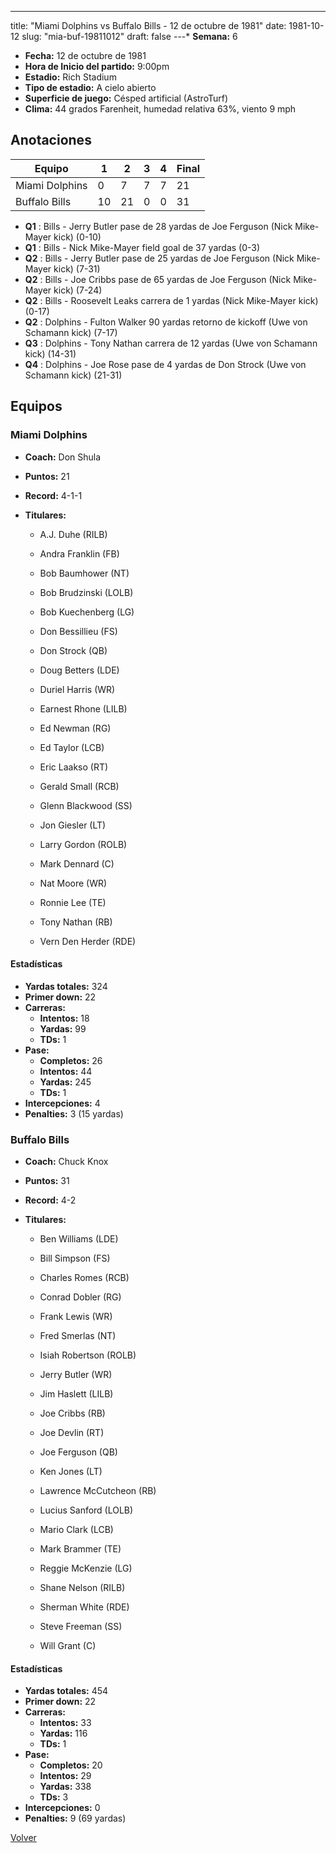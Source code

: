 ---
title: "Miami Dolphins vs Buffalo Bills - 12 de octubre de 1981"
date: 1981-10-12
slug: "mia-buf-19811012"
draft: false
---* **Semana:** 6
* **Fecha:** 12 de octubre de 1981
* **Hora de Inicio del partido:** 9:00pm
* **Estadio:** Rich Stadium
* **Tipo de estadio:** A cielo abierto
* **Superficie de juego:** Césped artificial (AstroTurf)
* **Clima:** 44 grados Farenheit, humedad relativa 63%, viento 9 mph




## Anotaciones
| Equipo | 1 | 2 | 3 | 4 | Final |
|--------|---|---|---|---|-------|
| Miami Dolphins  | 0 | 7 | 7 | 7  | 21 |
| Buffalo Bills  | 10 | 21 | 0 | 0  | 31 |
* **Q1** : Bills - Jerry Butler pase de 28 yardas de Joe Ferguson (Nick Mike-Mayer kick) (0-10)
* **Q1** : Bills - Nick Mike-Mayer field goal de 37 yardas (0-3)
* **Q2** : Bills - Jerry Butler pase de 25 yardas de Joe Ferguson (Nick Mike-Mayer kick) (7-31)
* **Q2** : Bills - Joe Cribbs pase de 65 yardas de Joe Ferguson (Nick Mike-Mayer kick) (7-24)
* **Q2** : Bills - Roosevelt Leaks carrera de 1 yardas (Nick Mike-Mayer kick) (0-17)
* **Q2** : Dolphins - Fulton Walker 90 yardas retorno de kickoff (Uwe von Schamann kick) (7-17)
* **Q3** : Dolphins - Tony Nathan carrera de 12 yardas (Uwe von Schamann kick) (14-31)
* **Q4** : Dolphins - Joe Rose pase de 4 yardas de Don Strock (Uwe von Schamann kick) (21-31)


## Equipos


### Miami Dolphins
* **Coach:** Don Shula
* **Puntos:** 21
* **Record:** 4-1-1
* **Titulares:** 

  * A.J. Duhe (RILB) 

  * Andra Franklin (FB) 

  * Bob Baumhower (NT) 

  * Bob Brudzinski (LOLB) 

  * Bob Kuechenberg (LG) 

  * Don Bessillieu (FS) 

  * Don Strock (QB) 

  * Doug Betters (LDE) 

  * Duriel Harris (WR) 

  * Earnest Rhone (LILB) 

  * Ed Newman (RG) 

  * Ed Taylor (LCB) 

  * Eric Laakso (RT) 

  * Gerald Small (RCB) 

  * Glenn Blackwood (SS) 

  * Jon Giesler (LT) 

  * Larry Gordon (ROLB) 

  * Mark Dennard (C) 

  * Nat Moore (WR) 

  * Ronnie Lee (TE) 

  * Tony Nathan (RB) 

  * Vern Den Herder (RDE) 

#### Estadísticas
* **Yardas totales:** 324
* **Primer down:** 22
* **Carreras:**
  * **Intentos:** 18
  * **Yardas:** 99
  * **TDs:** 1
* **Pase:**
  * **Completos:** 26
  * **Intentos:** 44
  * **Yardas:** 245
  * **TDs:** 1
* **Intercepciones:** 4
* **Penalties:** 3 (15 yardas)

### Buffalo Bills
* **Coach:** Chuck Knox
* **Puntos:** 31
* **Record:** 4-2
* **Titulares:** 

  * Ben Williams (LDE) 

  * Bill Simpson (FS) 

  * Charles Romes (RCB) 

  * Conrad Dobler (RG) 

  * Frank Lewis (WR) 

  * Fred Smerlas (NT) 

  * Isiah Robertson (ROLB) 

  * Jerry Butler (WR) 

  * Jim Haslett (LILB) 

  * Joe Cribbs (RB) 

  * Joe Devlin (RT) 

  * Joe Ferguson (QB) 

  * Ken Jones (LT) 

  * Lawrence McCutcheon (RB) 

  * Lucius Sanford (LOLB) 

  * Mario Clark (LCB) 

  * Mark Brammer (TE) 

  * Reggie McKenzie (LG) 

  * Shane Nelson (RILB) 

  * Sherman White (RDE) 

  * Steve Freeman (SS) 

  * Will Grant (C) 

#### Estadísticas
* **Yardas totales:** 454
* **Primer down:** 22
* **Carreras:**
  * **Intentos:** 33
  * **Yardas:** 116
  * **TDs:** 1
* **Pase:**
  * **Completos:** 20
  * **Intentos:** 29
  * **Yardas:** 338
  * **TDs:** 3
* **Intercepciones:** 0
* **Penalties:** 9 (69 yardas)


[Volver](/historia/1981)
